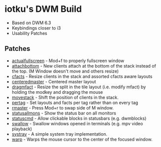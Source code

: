 iotku's DWM Build
=============
- Based on DWM 6.3
- Keybindings closer to i3
- Usability Patches

Patches
-------
- [actualfullscreen](https://dwm.suckless.org/patches/actualfullscreen/) - Mod+f to properly fullscreen window
- [attachbottom](https://dwm.suckless.org/patches/attachbottom/) - New clients attach at the bottom of the stack instead of the top. (M Window doesn't move and others resize)
- [cfacts](https://dwm.suckless.org/patches/cfacts/) - Resize clients in the stack and assorted cfacts aware layouts
- [centeredmaster](https://dwm.suckless.org/patches/centeredmaster/) - Centered master layout
- [dragmfact](https://dwm.suckless.org/patches/dragmfact/) - Resize the split in the tile layout (i.e. modify mfact) by holding the modkey and dragging the mouse
- [movestack](https://dwm.suckless.org/patches/movestack/) - Shift the position of clients in the stack.
- [pertag](https://dwm.suckless.org/patches/pertag/) - Set layouts and facts per tag rather than on every tag
- [rmaster](https://dwm.suckless.org/patches/rmaster/) - Press Mod+r to swap side of M window.
- [statusallmons](https://dwm.suckless.org/patches/statusallmons/) - Show the status bar on all monitors
- [statuscmd](https://dwm.suckless.org/patches/statuscmd/) - Allow clickable blocks in statusbars (e.g. dwmblocks)
- [swallow](https://dwm.suckless.org/patches/swallow/) - Swallow windows opened in terminals (e.g. mpv video playback)
- [systray](https://dwm.suckless.org/patches/systray/) - A simple system tray implementation.
- [warp](https://dwm.suckless.org/patches/warp/) - Warps the mouse cursor to the center of the focused window.
